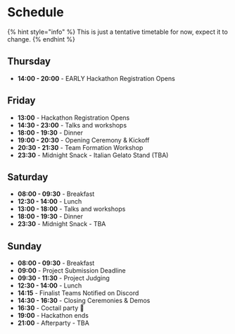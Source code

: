# Schedule

{% hint style="info" %}
This is just a tentative timetable for now, expect it to change.
{% endhint %}

## Thursday

* **14:00 - 20:00** - EARLY Hackathon Registration Opens

## Friday

* **13:00** - Hackathon Registration Opens
* **14:30 - 23:00** - Talks and workshops
* **18:00 - 19:30** - Dinner
* **19:00 - 20:30** - Opening Ceremony & Kickoff
* **20:30 - 21:30** - Team Formation Workshop
* **23:30** - Midnight Snack - Italian Gelato Stand (TBA)

## Saturday

* **08:00 - 09:30** - Breakfast
* **12:30 - 14:00** - Lunch
* **13:00 - 18:00** - Talks and workshops
* **18:00 - 19:30** - Dinner
* **23:30** - Midnight Snack - TBA

## Sunday

* **08:00 - 09:30** - Breakfast
* **09:00** - Project Submission Deadline
* **09:30 - 11:30** - Project Judging
* **12:30 - 14:00** - Lunch
* **14:15** - Finalist Teams Notified on Discord
* **14:30 - 16:30** - Closing Ceremonies & Demos
* **16:30** - Coctail party 🎉
* **19:00** - Hackathon ends
* **21:00** - Afterparty - TBA
